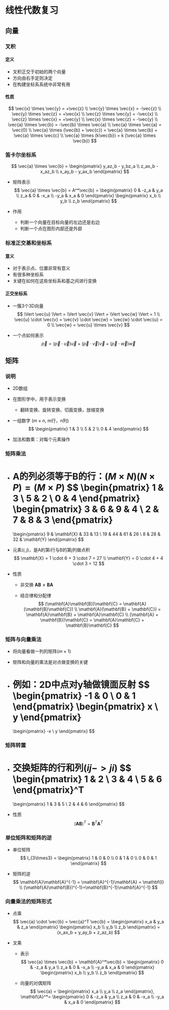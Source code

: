 # 线性代数复习

## 向量

### 叉积

#### 定义

- 叉积正交于初始的两个向量
- 方向由右手定则决定
- 在构建坐标系系统中非常有用

#### 性质

$$
\vec{x} \times \vec{y} = +\vec{z} \\
\vec{y} \times \vec{x} = -\vec{z} \\
\vec{y} \times \vec{z} = +\vec{x} \\
\vec{z} \times \vec{y} = -\vec{x} \\
\vec{z} \times \vec{x} = +\vec{y} \\
\vec{x} \times \vec{z} = -\vec{y} \\
\vec{a} \times \vec{b} = -\vec{b} \times \vec{a} \\
\vec{a} \times \vec{a} = \vec{0} \\
\vec{a} \times (\vec{b} + \vec{c}) = \vec{a} \times \vec{b} + \vec{a} \times \vec{c} \\
\vec{a} \times (k\vec{b}) = k (\vec{a} \times \vec{b})
$$

### 笛卡尔坐标系

$$
\vec{a} \times \vec{b} =
\begin{pmatrix}
y_az_b - y_bz_a \\
z_ax_b - x_az_b \\
x_ay_b - y_ax_b
\end{pmatrix}
$$

- 矩阵表示
  $$
  \vec{a} \times \vec{b} = A^*\vec{b} =
  \begin{pmatrix}
  0 & -z_a & y_a \\
  z_a & 0 & -x_a \\
  -y_a & x_a & 0 
  \end{pmatrix}
  \begin{pmatrix}
  x_b \\
  y_b \\
  z_b
  \end{pmatrix}
  $$

- 作用
  - 判断一个向量在目标向量的左边还是右边
  - 判断一个点在图形内部还是外部

### 标准正交基和坐标系

#### 意义

- 对于表示点、位置非常有意义
- 有很多种坐标系
- 关键在如何在这些坐标系和基之间进行变换

#### 正交坐标系

- 一簇3个3D向量
  $$
  \Vert \vec{u} \Vert = \Vert \vec{v} \Vert = \Vert \vec{w} \Vert = 1 \\
  \vec{u} \cdot \vec{v} = \vec{v} \cdot \vec{w} = \vec{w} \cdot \vec{u} = 0 \\
  \vec{w} = \vec{u} \times \vec{v}
  $$

- 一个点如何表示
  $$
  \vec{p} = (\vec{p} \cdot \vec{u})\vec{u} + (\vec{p} \cdot \vec{v})\vec{v} + (\vec{p} \cdot \vec{w})\vec{w}
  $$

## 矩阵

### 说明

- 2D数组

- 在图形学中，用于表示变换

  - 翻转变换、旋转变换、切面变换，放缩变换

- 一组数字 ($m \times n$, m行，n列)
  $$
  \begin{pmatrix}
  1 & 3 \\
  5 & 2 \\
  0 & 4
  \end{pmatrix}
  $$
  

- 加法和数乘：对每个元素操作

### 矩阵乘法

- A的列必须等于B的行：$(M \times N)(N \times P) = (M \times P)$
  $$
  \begin{pmatrix}
  1 & 3 \\
  5 & 2 \\
  0 & 4
  \end{pmatrix}
  \begin{pmatrix}
  3 & 6 & 9 & 4 \\
  2 & 7 & 8 & 3
  \end{pmatrix}
  =
  \begin{pmatrix}
  9 & \mathbf{X} & 33 & 13 \\
  19 & 44 & 61 & 26 \\
  8 & 28 & 32 & \mathbf{Y}
  \end{pmatrix}
  $$

- 元素$(i, j)$，是A的第i行与B的第j列做点积
  $$
  \mathbf{X} = 1 \cdot 6 + 3 \cdot 7 = 27 \\
  \mathbf{Y} = 0 \cdot 4 + 4 \cdot 3 = 12
  $$
  

- 性质

  - 非交换 $\mathbf{A} \mathbf{B} \neq \mathbf{B} \mathbf{A}$

  - 结合律和分配律
    $$
    (\mathbf{A}\mathbf{B})\mathbf{C} = \mathbf{A}(\mathbf{B}\mathbf{C}) \\
    \mathbf{A}(\mathbf{B} + \mathbf{C}) = \mathbf{A}\mathbf{B} + \mathbf{A}\mathbf{C} \\
    (\mathbf{A} + \mathbf{B})\mathbf{C} = \mathbf{A}\mathbf{C} + \mathbf{B}\mathbf{C}
    $$
    

### 矩阵与向量乘法

- 将向量看做一列的矩阵($m \times 1$)

- 矩阵和向量的乘法是对点做变换的关键

- 例如：2D中点对y轴做镜面反射
  $$
  \begin{pmatrix}
  -1 & 0 \\
  0 & 1
  \end{pmatrix}
  \begin{pmatrix}
  x \\
  y
  \end{pmatrix}
  =
  \begin{pmatrix}
  -x \\
  y
  \end{pmatrix}
  $$

### 矩阵转置

- 交换矩阵的行和列$(ij->ji)$
  $$
  \begin{pmatrix}
  1 & 2 \\
  3 & 4 \\
  5 & 6
  \end{pmatrix}^T
  =
  \begin{pmatrix}
  1 & 3 & 5 \\
  2 & 4 & 6
  \end{pmatrix}
  $$

- 性质
  $$
  (\mathbf{A}\mathbf{B})^T=\mathbf{B}^T\mathbf{A}^T
  $$

### 单位矩阵和矩阵的逆

- 单位矩阵
  $$
  I_{3\times3} = 
  \begin{pmatrix}
  1 & 0 & 0 \\
  0 & 1 & 0 \\
  0 & 0 & 1
  \end{pmatrix}
  $$

- 矩阵的逆
  $$
  \mathbf{A}\mathbf{A}^{-1} = \mathbf{A}^{-1}\mathbf{A} = \mathbf{I} \\
  (\mathbf{A}\mathbf{B})^{-1}=\mathbf{B}^{-1}\mathbf{A}^{-1}
  $$

### 向量乘法的矩阵形式

- 点乘
  $$
  \vec{a} \cdot \vec{b} = \vec{a}^T \vec{b} =
  \begin{pmatrix}
  x_a & y_a & z_a
  \end{pmatrix}
  \begin{pmatrix}
  x_b \\
  y_b \\
  z_b
  \end{pmatrix}
  = (x_ax_b + y_ay_b + z_az_b)
  $$

- 叉乘

  - 表示
    $$
    \vec{a} \times \vec{b} = \mathbf{A}^*\vec{b} = 
    \begin{pmatrix}
    0 & -z_a & y_a \\
    z_a & 0 & -x_a \\
    -y_a & x_a & 0
    \end{pmatrix}
    \begin{pmatrix}
    x_b \\
    y_b \\
    z_b
    \end{pmatrix}
    $$
    

  - 向量的对偶矩阵
    $$
    \vec{a} = 
    \begin{pmatrix}
    x_a \\
    y_a \\
    z_a
    \end{pmatrix},
    \mathbf{A}^*=
    \begin{pmatrix}
    0 & -z_a & y_a \\
    z_a & 0  & -x_a \\
    -y_a & x_a & 0
    \end{pmatrix}
    $$